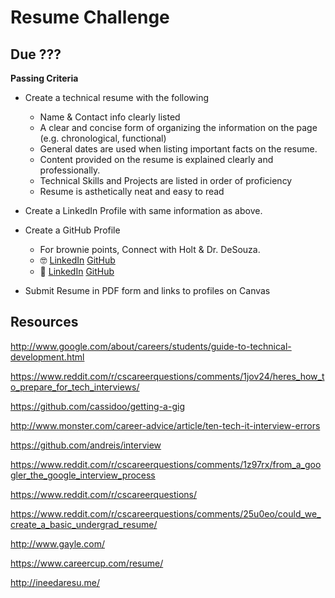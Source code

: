 # Resume Challenge
## Due ???

**Passing Criteria**

- Create a technical resume with the following
    - Name & Contact info clearly listed
    - A clear and concise form of organizing the information on the page (e.g. chronological, functional)
    - General dates are used when listing important facts on the resume.
    - Content provided on the resume is explained clearly and professionally.
    - Technical Skills and Projects are listed in order of proficiency
    - Resume is asthetically neat and easy to read

- Create a LinkedIn Profile with same information as above.
- Create a GitHub Profile
    - For brownie points, Connect with Holt & Dr. DeSouza.
    - 🤓 [LinkedIn](https://linkedin.com/in/holtwashere) [GitHub](https://github.com/holtwashere)
    - 🤖 [LinkedIn](https://www.linkedin.com/in/guilherme-desouza-283baa32/) [GitHub](https://github.com/GNDeSouza)

- Submit Resume in PDF form and links to profiles on Canvas

## Resources

http://www.google.com/about/careers/students/guide-to-technical-development.html

https://www.reddit.com/r/cscareerquestions/comments/1jov24/heres_how_to_prepare_for_tech_interviews/

https://github.com/cassidoo/getting-a-gig

http://www.monster.com/career-advice/article/ten-tech-it-interview-errors

https://github.com/andreis/interview

https://www.reddit.com/r/cscareerquestions/comments/1z97rx/from_a_googler_the_google_interview_process 

https://www.reddit.com/r/cscareerquestions/

https://www.reddit.com/r/cscareerquestions/comments/25u0eo/could_we_create_a_basic_undergrad_resume/

http://www.gayle.com/

https://www.careercup.com/resume/

http://ineedaresu.me/
